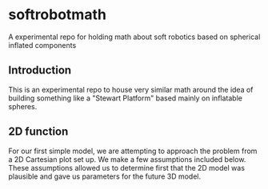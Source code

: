 # softrobotmath
A experimental repo for holding math about soft robotics based on spherical inflated components

## Introduction

This is an experimental repo to house very similar math around the idea of building something like a "Stewart Platform" based mainly on inflatable spheres.

## 2D function

For our first simple model, we are attempting to approach the problem from a 2D Cartesian plot set up. We make a few assumptions included below. These assumptions allowed us to determine first that the 2D model was plausible and gave us parameters for the future 3D model.
